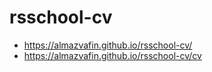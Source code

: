 # rsschool-cv

* https://almazvafin.github.io/rsschool-cv/
* https://almazvafin.github.io/rsschool-cv/cv